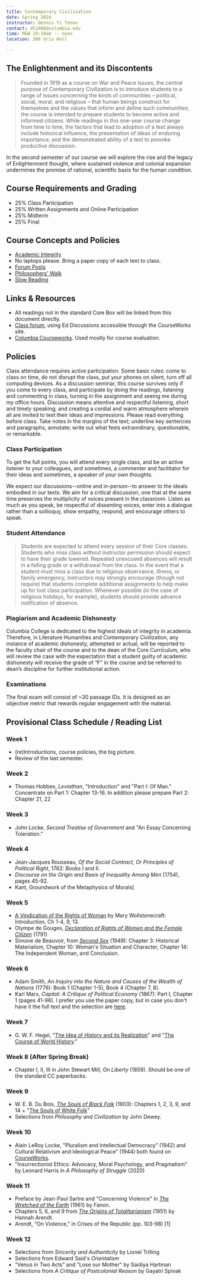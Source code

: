 ```yaml
---
title: Contemporary Civilization
date: Spring 2024
instructor: Dennis Yi Tenen
contact: dt2406@columbia.edu
time: M&W 10:10am -- noon
location: 306 Uris Hall

---
```


## The Enlightenment and its Discontents

> Founded in 1919 as a course on War and Peace Issues, the central purpose of
> Contemporary Civilization is to introduce students to a range of issues
> concerning the kinds of communities – political, social, moral, and
> religious – that human beings construct for themselves and the values that
> inform and define such communities; the course is intended to prepare
> students to become active and informed citizens. While readings in this
> one-year course change from time to time, the factors that lead to adoption
> of a text always include historical influence, the presentation of ideas of
> enduring importance, and the demonstrated ability of a text to provoke
> productive discussion.

In the second semester of our course we will explore the rise and the legacy
of Enlightenment thought, where sustained violence and colonial expansion
undermines the promise of rational, scientific basis for the human condition.

## Course Requirements and Grading

* 25% Class Participation  
* 25% Written Assignments and Online Participation  
* 25% Midterm  
* 25% Final  

## Course Concepts and Policies

* [Academic Integrity](https://github.com/denten-courses/teaching-concepts/blob/master/academic-integrity.md)
* No laptops please. Bring a paper copy of each text to class. 
* [Forum Posts](https://github.com/denten-courses/teaching-concepts/blob/master/forum-posts.md)
* [Philosophers' Walk](https://github.com/denten-courses/teaching-concepts/blob/master/philosophers-walk.md)
* [Slow Reading](https://github.com/denten-courses/teaching-concepts/blob/master/slow-reading.md)

## Links & Resources

* All readings not in the standard Core Box will be linked from this document
directly.
* [Class forum](https://edstem.org/us/courses/14056/discussion/), using Ed Discussions
accessible through the CourseWorks site.
* [Columbia
Courseworks](https://courseworks2.columbia.edu/courses/83147).
Used mostly for course evaluation.

## Policies

Class attendance requires active participation. Some basic rules: come to class on time,
do not disrupt the class, put your phones on silent, turn off all computing devices. As a
discussion seminar, this course survives only if you come to every class, and participate
by doing the readings, listening and commenting in class, turning in the assignment and
seeing me during my office hours. Discussion means attentive and respectful listening,
short and timely speaking, and creating a cordial and warm atmosphere wherein all are
invited to test their ideas and impressions. Please read everything before class. Take
notes in the margins of the text; underline key sentences and paragraphs, annotate; write
out what feels extraordinary, questionable, or remarkable.

### Class Participation

To get the full points, you will attend every single class, and be an active listener to your
colleagues, and sometimes, a commenter and facilitator for their ideas and sometimes, a speaker
of your own thoughts.

We expect our discussions--online and in-person--to answer to the ideals embodied in our texts.
We aim for a critical discussion, one that at the same time preserves the multiplicity of
voices present in the classroom. Listen as much as you speak, be respectful of dissenting
voices, enter into a dialogue rather than a soliloquy, show empathy, respond, and encourage
others to speak.

### Student Attendance

> Students are expected to attend every session of their Core classes. Students
who miss class without instructor permission should expect to have their grade lowered.
Repeated unexcused absences will result in a failing grade or a withdrawal from the class.
In the event that a student must miss a class due to religious observance, illness, or
family emergency, instructors may strongly encourage (though not require) that students
complete additional assignments to help make up for lost class participation. Whenever
possible (in the case of religious holidays, for example), students should provide advance
notification of absence.

### Plagiarism and Academic Dishonesty

Columbia College is dedicated to the highest ideals of integrity in academia.  Therefore,
in Literature Humanities and Contemporary Civilization, any instance of academic
dishonesty, attempted or actual, will be reported to the faculty chair of the course and
to the dean of the Core Curriculum, who will review the case with the expectation that a
student guilty of academic dishonesty will receive the grade of “F” in the course and be
referred to dean’s discipline for further institutional action.

### Examinations

The final exam will consist of ~30 passage IDs. It is designed as an objective
metric that rewards regular engagement with the material.

## Provisional Class Schedule / Reading List

### Week 1

- (re)Introductions, course policies, the big picture.
- Review of the last semester.

### Week 2

- Thomas Hobbes, *Leviathan*, "Introduction" and "Part I: Of Man." Concentrate on Part 1:
  Chapter 13-16. In addition please prepare Part 2: Chapter 21, 22

### Week 3

- John Locke, *Second Treatise of Government* and "An Essay Concerning Toleration."

### Week 4

- Jean-Jacques Rousseau, *Of the Social Contract, Or Principles of Political Right*, 1762:
  Books I and II.
- *Discourse on the Origin and Basis of Inequality Among Men* (1754), pages 45-92.
- Kant, Groundwork of the Metaphysics of Morals[

### Week 5

- [A Vindication of the Rights of Woman][402] by Mary Wollstonecraft: Introduction, Ch 1-4, 9, 13.
- Olympe de Gouges, [*Declaration of Rights of Women and the Female Citizen*][602] (1791)
- Simone de Beauvoir, from [*Second Sex*][1104] (1949): Chapter 3: Historical Materialism, Chapter 10:
  Woman's Situation and Character, Chapter 14: The Independent Woman, and Conclusion.

[402]:https://archive.org/download/historicalmoralv00woll/historicalmoralv00woll.pdf
[401]: https://oll.libertyfund.org/sources/1327-facsimile-pdf-burke-select-works-of-edmund-burke-vol-2/download
[402]: https://courseworks2.columbia.edu/courses/143944/files?preview=13538172

### Week 6

- Adam Smith, *An Inquiry into the Nature and Causes of the Wealth of Nations* (1776): Book 1
  (Chapter 1-5), Book 4 (Chapter 7, 8).
- Karl Marx, *Capital: A Critique of Political Economy* (1867): Part I, Chapter 1 (pages
  41-96). I prefer you use the paper copy, but in case you don't have it the full text and the
selection are [here][81].

[81]: https://drive.google.com/drive/folders/1h0SPClwWiPkzu1OXOP4UwnlroW6_TAP9?usp=sharing
[82]: https://archive.org/download/in.ernet.dli.2015.233884/2015.233884.The-Division_text.pdf
[83]: https://courseworks2.columbia.edu/courses/93768/files?preview=7549650
[84]: https://courseworks2.columbia.edu/courses/93768/files?preview=7574209

[261]: http://www.inp.uw.edu.pl/mdsie/Political_Thought/Kant%20-%20groundwork%20for%20the%20metaphysics%20of%20morals%20with%20essays.pdf
[262]: https://courseworks2.columbia.edu/courses/93768/files?preview=7158131
[602]: https://www-jstor-org.ezproxy.cul.columbia.edu/stable/j.ctt19b9jvh.24?seq=1#metadata_info_tab_contents

### Week 7

- G. W. F. Hegel, "[The Idea of History and its
  Realization](https://www.marxists.org/reference/archive/hegel/works/hi/introduction.htm)"
  and "[The Course of World
  History](https://www.marxists.org/reference/archive/hegel/works/hi/introduction.htm)."

### Week 8 (After Spring Break)

- Chapter I, II, III in John Stewart Mill, *On Liberty* (1859). Should be one of the
  standard CC paperbacks.

[701]: https://doi-org.ezproxy.cul.columbia.edu/10.1017/CBO9781139149785
[702]: http://oll.libertyfund.org/titles/mill-the-collected-works-of-john-stuart-mill-volume-xxx-writings-on-india
[703]: https://www.marxists.org/reference/archive/kropotkin-peter/1902/mutual-aid/ch07.htm
[704]: https://courseworks2.columbia.edu/courses/93768/files?preview=7478777
[705]: https://oll.libertyfund.org/title/bentham-an-introduction-to-the-principles-of-morals-and-legislation

### Week 9

- W. E. B. Du Bois, [*The Souls of Black Folk*][92] (1903): Chapters 1, 2, 3, 9, and 14 + "[The
Souls of White Folk][95]"
- Selections from *Philosophy and Civilization* by John Dewey.

[91]: https://archive.org/download/mindofprimitivem031738mbp/mindofprimitivem031738mbp.pdf
[92]: https://archive.org/download/cu31924024920492/cu31924024920492.pdf
[93]: https://courseworks2.columbia.edu/courses/122416/files 
[94]: https://archive.org/download/in.ernet.dli.2015.190550/2015.190550.The-Public-And-Its-Problemms_text.pdf
[95]: https://www.google.com/url?sa=t&rct=j&q=&esrc=s&source=web&cd=&ved=2ahUKEwjai7en9OfvAhU1MlkFHVHRBk8QFjAAegQIAxAD&url=http%3A%2F%2Fwww.loa.org%2Fimages%2Fpdf%2FDu_Bois_White_Folk.pdf&usg=AOvVaw2Eq4esYzDBZHazJ6gr07eQ

### Week 10

- Alain LeRoy Locke, "Pluralism and Intellectual Democracy” (1942) and Cultural Relativism
  and Ideological Peace” (1944) both found on [CourseWorks][1105].
- "Insurrectionist Ethics: Advocacy, Moral Psychology, and Pragmatism" by Leonard Harris
in *A Philosophy of Struggle* (2020)

[1101]: https://archive.org/download/nationalism00tagorich/nationalism00tagorich_bw.pdf
[1102]: https://courseworks2.columbia.edu/files/7692254/download?download_frd=1
[1103]: https://courseworks2.columbia.edu/files/7691393/download?download_frd=1
[1104]: https://courseworks2.columbia.edu/courses/122416/files?preview=10924286
[1105]: https://courseworks2.columbia.edu/courses/134009/files

### Week 11

- Preface by Jean-Paul Sartre and "Concerning Violence" in [*The Wretched of the Earth*][1105]
  (1961) by Fanon.
- Chapters 5, 6, and 9 from [*The Origins of Totalitarianism*][1105] (1951) by Hannah Arendt.
- Arendt, “On Violence,” in Crises of the Republic (pp. 103-98) [1]

[1201]: https://courseworks2.columbia.edu/files/7691594/download?download_frd=1
[1202]: https://courseworks2.columbia.edu/files/7691597/download?download_frd=1
[1203]: https://courseworks2.columbia.edu/courses/93768/files?preview=7691600

### Week 12

- Selections from *Sincerity and Authenticity* by Lionel Trilling
- Selections from Edward Said's *Orientalism*
- “Venus in Two Acts” and "Lose our Mother" by Saidiya Hartman
- Selections from *A Critique of Postcolonial Reason* by Gayatri Spivak

